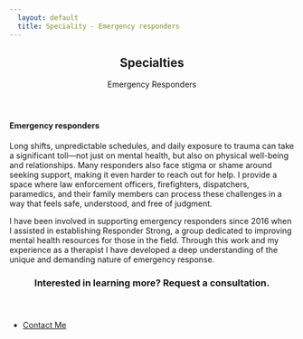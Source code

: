 ```yaml
---
  layout: default
  title: Speciality - Emergency responders
---
```

<article id="main">

  <header class="specialties-emergency-responders">
    <h2>Specialties</h2>
    <p>Emergency Responders<br /></p>
  </header>

  <section class="wrapper style5">
    <div class="inner">
      <section>
        <h4>Emergency responders</h4>
        <p>Long shifts, unpredictable schedules, and daily exposure to trauma can take a significant toll—not just on mental health, but also on physical well-being and relationships. Many responders also face stigma or shame around seeking support, making it even harder to reach out for help. I provide a space where law enforcement officers, firefighters, dispatchers, paramedics, and their family members can process these challenges in a way that feels safe, understood, and free of judgment.</p>
        <p>I have been involved in supporting emergency responders since 2016 when I assisted in establishing Responder Strong, a group dedicated to improving mental health resources for those in the field. Through this work and my experience as a therapist I have developed a deep understanding of the unique and demanding nature of emergency response.</p>
      </section>
    </div>
  </section>

  <section id="cta" class="wrapper style4">
    <div class="inner">
      <header>
        <h3>Interested in learning more? Request a consultation.</h3>
      </header>
      <ul class="actions stacked">
        <li><a href="<%= relative_url '/contact' %>" class="button fit primary">Contact Me</a></li>
      </ul>
    </div>
  </section>
</article>
